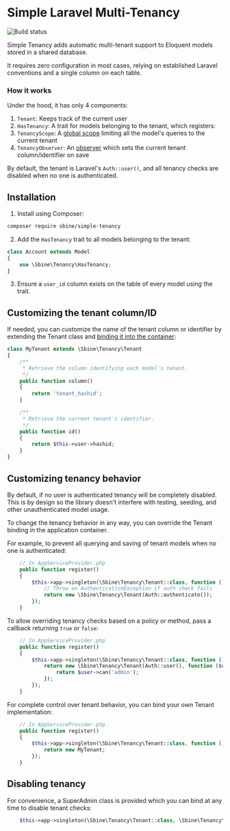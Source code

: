 # Simple Laravel Multi-Tenancy

![Build status](https://img.shields.io/github/actions/workflow/status/sbine/simple-tenancy/tests.yml?branch=main)

Simple Tenancy adds automatic multi-tenant support to Eloquent models stored in a shared database.

It requires zero configuration in most cases, relying on established Laravel conventions and a single column on each table.

### How it works
Under the hood, it has only 4 components:
1. `Tenant`: Keeps track of the current user
2. `HasTenancy`: A trait for models belonging to the tenant, which registers:
3. `TenancyScope`: A [global scope](https://laravel.com/docs/master/eloquent#global-scopes) limiting all the model's queries to the current tenant
4. `TenancyObserver`: An [observer](https://laravel.com/docs/master/eloquent#observers) which sets the current tenant column/identifier on save

By default, the tenant is Laravel's `Auth::user()`, and all tenancy checks are disabled when no one is authenticated.

## Installation
1. Install using Composer:
```bash
composer require sbine/simple-tenancy
```

2. Add the `HasTenancy` trait to all models belonging to the tenant:
```php
class Account extends Model
{
    use \Sbine\Tenancy\HasTenancy;
}
```

3. Ensure a `user_id` column exists on the table of every model using the trait.

## Customizing the tenant column/ID
If needed, you can customize the name of the tenant column or identifier by extending the Tenant class and [binding it into the container](#customizing-tenancy-behavior):
```php
class MyTenant extends \Sbine\Tenancy\Tenant
{
    /**
     * Retrieve the column identifying each model's tenant.
     */
    public function column()
    {
        return 'tenant_hashid';
    }

    /**
     * Retrieve the current tenant's identifier.
     */
    public function id()
    {
        return $this->user->hashid;
    }
}
```

## Customizing tenancy behavior
By default, if no user is authenticated tenancy will be completely disabled. This is by design so the library doesn't interfere with testing, seeding, and other unauthenticated model usage.

To change the tenancy behavior in any way, you can override the Tenant binding in the application container. 

For example, to prevent all querying and saving of tenant models when no one is authenticated:
```php
    // In AppServiceProvider.php
    public function register()
    {
        $this->app->singleton(\Sbine\Tenancy\Tenant::class, function () {
            // Throw an AuthenticationException if auth check fails
            return new \Sbine\Tenancy\Tenant(Auth::authenticate());
        });
    }
```

To allow overriding tenancy checks based on a policy or method, pass a callback returning `true` or `false`:
```php
    // In AppServiceProvider.php
    public function register()
    {
        $this->app->singleton(\Sbine\Tenancy\Tenant::class, function () {
            return new \Sbine\Tenancy\Tenant(Auth::user(), function ($user) {
                return $user->can('admin');
            });
        });
    }
```

For complete control over tenant behavior, you can bind your own Tenant implementation:
```php
    // In AppServiceProvider.php
    public function register()
    {
        $this->app->singleton(\Sbine\Tenancy\Tenant::class, function () {
            return new MyTenant;
        });
    }
```

## Disabling tenancy
For convenience, a SuperAdmin class is provided which you can bind at any time to disable tenant checks:
```php
    $this->app->singleton(\Sbine\Tenancy\Tenant::class, \Sbine\Tenancy\SuperAdmin::class);
```
